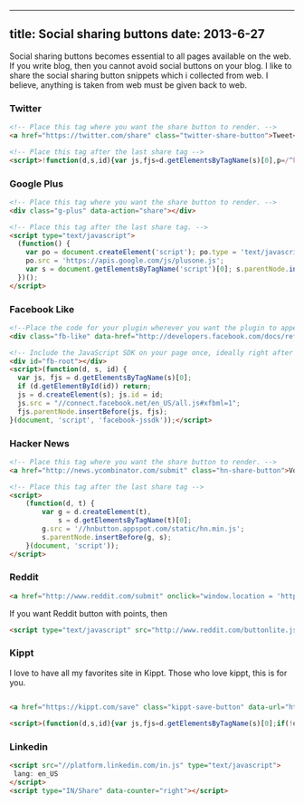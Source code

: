 ----
title: Social sharing buttons
date:   2013-6-27
----

Social sharing buttons becomes essential to all pages available on the web.
If you write blog, then you cannot avoid social buttons on your blog. I like to share the social sharing button snippets which i collected from web. I believe, anything is taken from web must be given back to web.

### Twitter

```html
<!-- Place this tag where you want the share button to render. -->
<a href="https://twitter.com/share" class="twitter-share-button">Tweet</a>

<!-- Place this tag after the last share tag -->
<script>!function(d,s,id){var js,fjs=d.getElementsByTagName(s)[0],p=/^http:/.test(d.location)?'http':'https';if(!d.getElementById(id)){js=d.createElement(s);js.id=id;js.src=p+'://platform.twitter.com/widgets.js';fjs.parentNode.insertBefore(js,fjs);}}(document, 'script', 'twitter-wjs');</script>
```

### Google Plus

```html
<!-- Place this tag where you want the share button to render. -->
<div class="g-plus" data-action="share"></div>

<!-- Place this tag after the last share tag. -->
<script type="text/javascript">
  (function() {
    var po = document.createElement('script'); po.type = 'text/javascript'; po.async = true;
    po.src = 'https://apis.google.com/js/plusone.js';
    var s = document.getElementsByTagName('script')[0]; s.parentNode.insertBefore(po, s);
  })();
</script>
```

### Facebook Like

```html
<!--Place the code for your plugin wherever you want the plugin to appear on your page. -->
<div class="fb-like" data-href="http://developers.facebook.com/docs/reference/plugins/like" data-send="true" data-width="450" data-show-faces="true"></div>

<!-- Include the JavaScript SDK on your page once, ideally right after the opening <body> tag. -->
<div id="fb-root"></div>
<script>(function(d, s, id) {
  var js, fjs = d.getElementsByTagName(s)[0];
  if (d.getElementById(id)) return;
  js = d.createElement(s); js.id = id;
  js.src = "//connect.facebook.net/en_US/all.js#xfbml=1";
  fjs.parentNode.insertBefore(js, fjs);
}(document, 'script', 'facebook-jssdk'));</script>
```

### Hacker News

```html
<!-- Place this tag where you want the share button to render. -->
<a href="http://news.ycombinator.com/submit" class="hn-share-button">Vote on HN</a>

<!-- Place this tag after the last share tag -->
<script>
    (function(d, t) {
        var g = d.createElement(t),
            s = d.getElementsByTagName(t)[0];
        g.src = '//hnbutton.appspot.com/static/hn.min.js';
        s.parentNode.insertBefore(g, s);
    }(document, 'script'));
</script>
```

### Reddit

```html
<a href="http://www.reddit.com/submit" onclick="window.location = 'http://www.reddit.com/submit?url=' + encodeURIComponent(window.location); return false"> <img src="http://www.reddit.com/static/spreddit7.gif" alt="submit to reddit" border="0" /> </a>
```
If you want Reddit button with points, then

```html
<script type="text/javascript" src="http://www.reddit.com/buttonlite.js?i=1"></script>
```

### Kippt

I love to have all my favorites site in Kippt. Those who love kippt, this is for you.

```html

<a href="https://kippt.com/save" class="kippt-save-button" data-url="https://kippt.com/karrisaarinen/" data-title="Karri Saarinen on Kippt" data-source="example.com">Save to Kippt</a>

<script>(function(d,s,id){var js,fjs=d.getElementsByTagName(s)[0];if(!d.getElementById(id)){js=d.createElement(s);js.id=id;js.src="http://addons.kippt.com/widgets.js";fjs.parentNode.insertBefore(js,fjs);}}(document,"script","kippt-wjs"));</script>

```

### Linkedin

```html
<script src="//platform.linkedin.com/in.js" type="text/javascript">
 lang: en_US
</script>
<script type="IN/Share" data-counter="right"></script>
```

